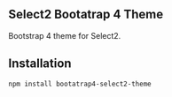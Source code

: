 ## Select2 Bootatrap 4 Theme
Bootstrap 4 theme for Select2.

## Installation

`npm install bootatrap4-select2-theme`
